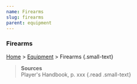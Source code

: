 ```yaml
---
name: Firearms
slug: firearms
parent: equipment
---
```

### Firearms
[Home](dm-operations-center) > [Equipment](equipment) > Firearms {.small-text}

> **Sources** <br/>
> Player's Handbook, p. xxx
{.read .small-text}

